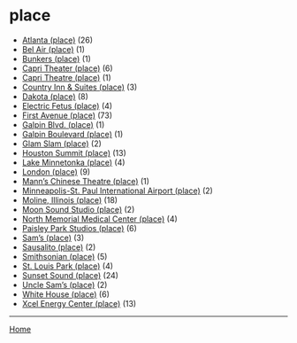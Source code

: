 # place

  * [Atlanta (place)](./place/atlanta/) (26)
  * [Bel Air (place)](./place/bel-air/) (1)
  * [Bunkers (place)](./place/bunkers/) (1)
  * [Capri Theater  (place)](./place/capri-theater/) (6)
  * [Capri Theatre (place)](./place/capri-theatre/) (1)
  * [Country Inn & Suites (place)](./place/country-inn-suites/) (3)
  * [Dakota (place)](./place/dakota/) (8)
  * [Electric Fetus (place)](./place/electric-fetus/) (4)
  * [First Avenue (place)](./place/first-avenue/) (73)
  * [Galpin Blvd. (place)](./place/galpin-blvd/) (1)
  * [Galpin Boulevard (place)](./place/galpin-boulevard/) (1)
  * [Glam Slam (place)](./place/glam-slam/) (2)
  * [Houston Summit (place)](./place/houston-summit/) (13)
  * [Lake Minnetonka (place)](./place/lake-minnetonka/) (4)
  * [London (place)](./place/london/) (9)
  * [Mann’s Chinese Theatre (place)](./place/mann-s-chinese-theatre/) (1)
  * [Minneapolis-St. Paul International Airport (place)](./place/minneapolis-st-paul-international-airport/) (2)
  * [Moline, Illinois (place)](./place/moline-illinois/) (18)
  * [Moon Sound Studio (place)](./place/moon-sound-studio/) (2)
  * [North Memorial Medical Center (place)](./place/north-memorial-medical-center/) (4)
  * [Paisley Park Studios (place)](./place/paisley-park-studios/) (6)
  * [Sam’s (place)](./place/sam-s/) (3)
  * [Sausalito (place)](./place/sausalito/) (2)
  * [Smithsonian (place)](./place/smithsonian/) (5)
  * [St. Louis Park (place)](./place/st-louis-park/) (4)
  * [Sunset Sound (place)](./place/sunset-sound/) (24)
  * [Uncle Sam’s (place)](./place/uncle-sam-s/) (2)
  * [White House (place)](./place/white-house/) (6)
  * [Xcel Energy Center (place)](./place/xcel-energy-center/) (13)

----

[Home](../)
